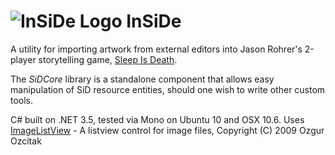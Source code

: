 ![InSiDe Logo](http://www.ishani.org/ext/InSiDe-icon.gif) InSiDe
======

A utility for importing artwork from external editors into Jason Rohrer's 2-player storytelling game, [Sleep Is Death](http://sleepisdeath.net/). 

The *SiDCore* library is a standalone component that allows easy manipulation of SiD resource entities, should one wish to write other custom tools.


C# built on .NET 3.5, tested via Mono on Ubuntu 10 and OSX 10.6. 
Uses [ImageListView](http://www.codeproject.com/KB/list/imagelistview.aspx) - A listview control for image files, Copyright (C) 2009 Ozgur Ozcitak